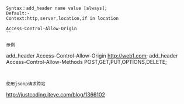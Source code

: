 ```
Syntax：add_header name value [always];
Default:-
Context:http,server,location,if in location
```

```
Access-Control-Allow-Origin
``

示例
```
add_header Access-Control-Allow-Origin  http://web1.com;
add_header Access-Control-Allow-Methods POST,GET,PUT,OPTIONS,DELETE;
```


使用jsonp请求跨站
```
http://justcoding.iteye.com/blog/1366102
```